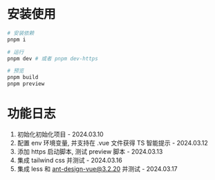 # 安装使用

```bash
# 安装依赖
pnpm i

# 运行
pnpm dev # 或者 pnpm dev-https

# 预览
pnpm build
pnpm preview
```

# 功能日志

1. 初始化初始化项目 - 2024.03.10
2. 配置 env 环境变量, 并支持在 .vue 文件获得 TS 智能提示 - 2024.03.12
3. 添加 https 启动脚本, 测试 preview 脚本 - 2024.03.13
4. 集成 tailwind css 并测试 - 2024.03.16
5. 集成 less 和 ant-design-vue@3.2.20 并测试 - 2024.03.17
